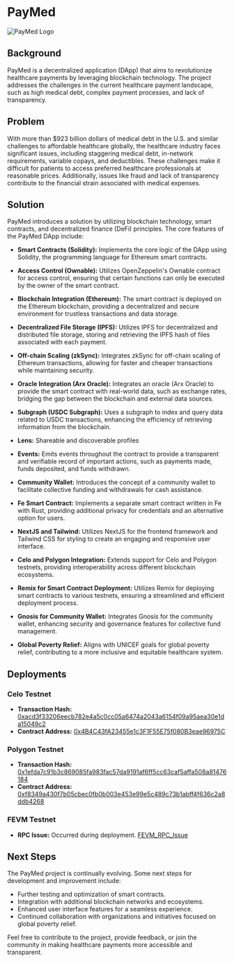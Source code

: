 # PayMed
![PayMed Logo](https://github.com/TechieTeee/PayMed/assets/100870737/5af66eb1-dc59-49ea-a909-58891864465f)

## Background
PayMed is a decentralized application (DApp) that aims to revolutionize healthcare payments by leveraging blockchain technology. The project addresses the challenges in the current healthcare payment landscape, such as high medical debt, complex payment processes, and lack of transparency.

## Problem
With more than $923 billion dollars of medical debt in the U.S. and similar challenges to affordable healthcare globally, the healthcare industry faces significant issues, including staggering medical debt, in-network requirements, variable copays, and deductibles. These challenges make it difficult for patients to access preferred healthcare professionals at reasonable prices. Additionally, issues like fraud and lack of transparency contribute to the financial strain associated with medical expenses.

## Solution
PayMed introduces a solution by utilizing blockchain technology, smart contracts, and decentralized finance (DeFi) principles. The core features of the PayMed DApp include:

- **Smart Contracts (Solidity):** Implements the core logic of the DApp using Solidity, the programming language for Ethereum smart contracts.

- **Access Control (Ownable):** Utilizes OpenZeppelin's Ownable contract for access control, ensuring that certain functions can only be executed by the owner of the smart contract.

- **Blockchain Integration (Ethereum):** The smart contract is deployed on the Ethereum blockchain, providing a decentralized and secure environment for trustless transactions and data storage.

- **Decentralized File Storage (IPFS):** Utilizes IPFS for decentralized and distributed file storage, storing and retrieving the IPFS hash of files associated with each payment.

- **Off-chain Scaling (zkSync):** Integrates zkSync for off-chain scaling of Ethereum transactions, allowing for faster and cheaper transactions while maintaining security.

- **Oracle Integration (Arx Oracle):** Integrates an oracle (Arx Oracle) to provide the smart contract with real-world data, such as exchange rates, bridging the gap between the blockchain and external data sources.

- **Subgraph (USDC Subgraph):** Uses a subgraph to index and query data related to USDC transactions, enhancing the efficiency of retrieving information from the blockchain.

- **Lens:** Shareable and discoverable profiles

- **Events:** Emits events throughout the contract to provide a transparent and verifiable record of important actions, such as payments made, funds deposited, and funds withdrawn.

- **Community Wallet:** Introduces the concept of a community wallet to facilitate collective funding and withdrawals for cash assistance.

- **Fe Smart Contract:** Implements a separate smart contract written in Fe with Rust, providing additional privacy for credentials and an alternative option for users.

- **NextJS and Tailwind:** Utilizes NextJS for the frontend framework and Tailwind CSS for styling to create an engaging and responsive user interface.

- **Celo and Polygon Integration:** Extends support for Celo and Polygon testnets, providing interoperability across different blockchain ecosystems.

- **Remix for Smart Contract Deployment:** Utilizes Remix for deploying smart contracts to various testnets, ensuring a streamlined and efficient deployment process.

- **Gnosis for Community Wallet:** Integrates Gnosis for the community wallet, enhancing security and governance features for collective fund management.

- **Global Poverty Relief:** Aligns with UNICEF goals for global poverty relief, contributing to a more inclusive and equitable healthcare system.

## Deployments

### Celo Testnet
- **Transaction Hash:** [0xacd3f33206eecb782e4a5c0cc05a6474a2043a6154f09a95aea30e1da15049c2](#)
- **Contract Address:** [0x4B4C43fA23455e1c3F1F55E75f080B3eae96975C](#)

### Polygon Testnet
- **Transaction Hash:** [0x1efda7c91b3c869085fa983fac57da9191af6ff5cc63caf5affa508a81476184](#)
- **Contract Address:** [0xf8349a430f7b05cbec0fb0b003e453e99e5c489c73b1abff4f636c2a8ddb4268](#)

### FEVM Testnet
- **RPC Issue:** Occurred during deployment. [FEVM_RPC_Issue](https://github.com/TechieTeee/PayMed/assets/100870737/df992de2-5381-4494-8c8d-d889cb364682)

## Next Steps
The PayMed project is continually evolving. Some next steps for development and improvement include:

- Further testing and optimization of smart contracts.
- Integration with additional blockchain networks and ecosystems.
- Enhanced user interface features for a seamless experience.
- Continued collaboration with organizations and initiatives focused on global poverty relief.

Feel free to contribute to the project, provide feedback, or join the community in making healthcare payments more accessible and transparent.
